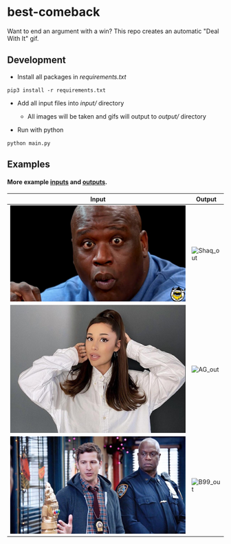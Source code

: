 # best-comeback

Want to end an argument with a win? This repo creates an automatic "Deal With It" gif.

## Development

- Install all packages in _requirements.txt_

```
pip3 install -r requirements.txt
```

- Add all input files into _input/_ directory
  - All images will be taken and gifs will output to _output/_ directory

- Run with python
```
python main.py
```

## Examples

#### More example [inputs](input/) and [outputs](output/).

| Input                    | Output                    |
| ------------------------ | ------------------------- |
| ![Shaq_in](input/1.jpeg) | ![Shaq_out](output/1.gif) |
| ![AG_in](input/8.jpg)    | ![AG_out](output/8.gif)   |
| ![B99_in](input/10.jpeg) | ![B99_out](output/10.gif) |
